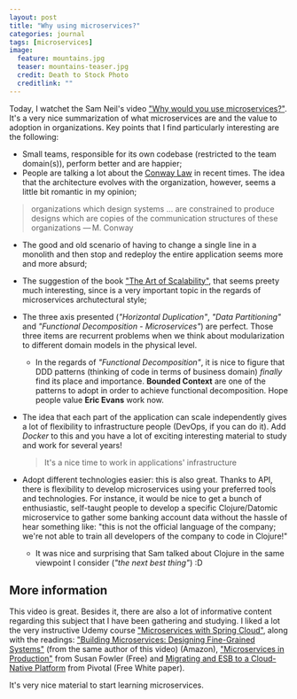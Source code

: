 ```yaml
---
layout: post
title: "Why using microservices?"
categories: journal
tags: [microservices]
image:
  feature: mountains.jpg
  teaser: mountains-teaser.jpg
  credit: Death to Stock Photo
  creditlink: ""
---
```


Today, I watchet the Sam Neil's video ["Why would you use microservices?"](https://www.oreilly.com/ideas/why-would-you-use-microservices). It's a very nice summarization of what microservices are and the value to adoption in organizations. Key points that I find particularly interesting are the following:

- Small teams, responsible for its own codebase (restricted to the team domain(s)), perform better and are happier;
- People are talking a lot about the [Conway Law](https://en.wikipedia.org/wiki/Conway%27s_law) in recent times. The idea that the architecture evolves with the organization, however, seems a little bit romantic in my opinion;

> organizations which design systems ... are constrained to produce designs which are copies of the communication structures of these organizations — M. Conway

- The good and old scenario of having to change a single line in a monolith and then stop and redeploy the entire application seems more and more absurd;
- The suggestion of the book ["The Art of Scalability"](https://www.amazon.com.br/Art-Scalability-Architecture-Organizations-Enterprise/dp/0134032802), that seems preety much interesting, since is a very important topic in the regards of microservices archutectural style;
- The three axis presented (*"Horizontal Duplication"*, *"Data Partitioning"* and *"Functional Decomposition - Microservices"*) are perfect. Those three items are recurrent problems when we think about modularization to different domain models in the physical level.
  - In the regards of *"Functional Decomposition"*, it is nice to figure that DDD patterns (thinking of code in terms of business domain) *finally* find its place and importance. **Bounded Context** are one of the patterns to adopt in order to achieve functional decomposition. Hope people value **Eric Evans** work now.
- The idea that each part of the application can scale independently gives a lot of flexibility to infrastructure people (DevOps, if you can do it). Add *Docker* to this and you have a lot of exciting interesting material to study and work for several years!
  > It's a nice time to work in applications' infrastructure

- Adopt different technologies easier: this is also great. Thanks to API, there is flexibility to develop microservices using your preferred tools and technologies. For instance, it would be nice to get a bunch of enthusiastic, self-taught people to develop a specific Clojure/Datomic microservice to gather some banking account data without the hassle of hear something like: "this is not the official language of the company; we're not able to train all developers of the company to code in Clojure!"
  - It was nice and surprising that Sam talked about Clojure in the same viewpoint I consider (*"the next best thing"*) :D

## More information

This video is great. Besides it, there are also a lot of informative content regarding this subject that I have been gathering and studying. I liked a lot the very instructive Udemy course ["Microservices with Spring Cloud"](https://www.udemy.com/microservices-with-spring-cloud/learn/v4/), along with the readings: ["Building Microservices: Designing Fine-Grained Systems"](https://www.amazon.com/Building-Microservices-Designing-Fine-Grained-Systems/dp/1491950358) (from the same author of this video) (Amazon), ["Microservices in Production"](http://www.oreilly.com/programming/free/microservices-in-production.csp) from Susan Fowler (Free) and [Migrating and ESB to a Cloud-Native Platform](https://content.pivotal.io/white-papers/migrating-an-esb-to-a-cloud-native-platform) from Pivotal (Free White paper).

It's very nice material to start learning microservices.

